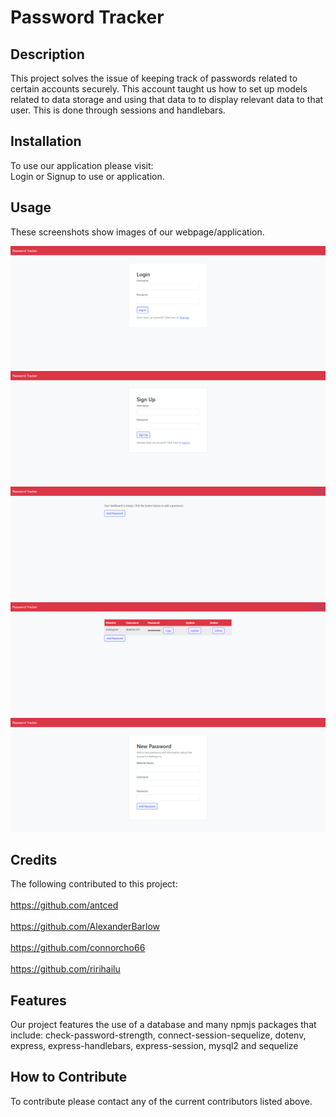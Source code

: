 # Password Tracker

## Description
This project solves the issue of keeping track of passwords related to certain accounts securely. This account taught us how to set up models related to data storage and using that data to to display relevant data to that user. This is done through sessions and handlebars.

## Installation

To use our application please visit: 
<br>Login or Signup to use or application.

## Usage

These screenshots show images of our webpage/application.

![alt text](./images/localhost_3001_login.png)
![alt text](./images/localhost_3001_signup.png)
![alt text](./images/localhost_3001_dashboard.png)
![alt text](./images/localhost_3001_dashboard%20(1).png)
![alt text](./images/localhost_3001_dashboard_new.png)
## Credits

The following contributed to this project:
<br><span style='color: white;'>**Anthony Cedrone**<span>:
<br>https://github.com/antced
<br>**Alexander Barlow**:
<br>https://github.com/AlexanderBarlow
<br>**Connor Cho**:
<br>https://github.com/connorcho66
<br>**Rahel Hailu**:
<br>https://github.com/ririhailu

## Features

Our project features the use of a database and many npmjs packages that include:
check-password-strength, connect-session-sequelize, dotenv, express, express-handlebars, express-session, mysql2 and sequelize

## How to Contribute

To contribute please contact any of the current contributors listed above.
